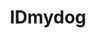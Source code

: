 ---
title: IDmydog
crosslinks:
- dogs
- DoggyDNA
- SomeRandomReddit
- 2a0kls9
- aww
- 2ccrp89
- TheFence
- ddmkcz
---